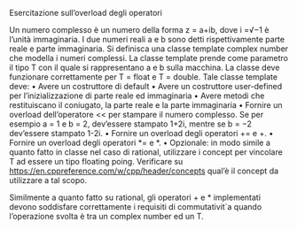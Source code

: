 Esercitazione sull’overload degli operatori

Un numero complesso è un numero della forma z = a+ib, dove i =√−1 è l’unità immaginaria. I due numeri reali a e b sono detti rispettivamente parte reale e parte immaginaria.
Si definisca una classe template complex number che modella i numeri complessi. 
La classe template prende come parametro il tipo T con il quale si rappresentano a e b sulla macchina. 
La classe deve funzionare correttamente per T = float e T = double.
Tale classe template deve:
• Avere un costruttore di default
• Avere un costruttore user-defined per l’inizializzazione di parte reale ed immaginaria
• Avere metodi che restituiscano il coniugato, la parte reale e la parte immaginaria
• Fornire un overload dell’operatore << per stampare il numero complesso. Se per esempio a = 1 e b = 2, dev’essere stampato 1+2i, mentre se b = −2 dev’essere stampato 1-2i.
• Fornire un overload degli operatori += e +.
• Fornire un overload degli operatori *= e *.
• Opzionale: in modo simile a quanto fatto in classe nel caso di rational, utilizzare i concept per vincolare T ad essere un tipo floating poing.
Verificare su https://en.cppreference.com/w/cpp/header/concepts qual’è il concept da utilizzare a tal scopo.

Similmente a quanto fatto su rational, gli operatori + e * implementati devono soddisfare correttamente i requisiti di commutativit`a quando
l’operazione svolta è tra un complex number<T> ed un T.
